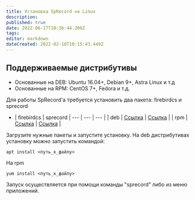 ```yaml
---
title: Установка SpRecord на Linux
description: 
published: true
date: 2022-06-17T10:36:44.206Z
tags: 
editor: markdown
dateCreated: 2022-02-18T10:15:43.449Z
---
```


## Поддерживаемые дистрибутивы
- Основанные на DEB: Ubuntu 16.04+, Debian 9+, Astra Linux и т.д
- Основанные на RPM: CentOS 7+, Fedora и т.д.

Для работы SpRecord'а требуется установить два пакета: firebirdcs и sprecord

- | firebirdcs | sprecord
| --- | --- | --- |
| deb | [Ссылка](https://sprecord.ru/files/downloads/linux/native/firebirdcs_2.5.9.27139_amd64.deb) | [Ссылка](https://sprecord.ru/files/downloads/linux/native/sprecord_1.2.0-151_amd64.deb) |
| rpm | [Ссылка](https://sprecord.ru/files/downloads/linux/native/firebirdcs-2.5.9.27139.x86_64.rpm) | [Ссылка](https://sprecord.ru/files/downloads/linux/native/sprecord-1.2.0_151.x86_64.rpm) |

Загрузите нужные пакеты и запустите установку. На deb дистрибутивах установку можно запустить командой:
```
apt install <путь_к_файлу>
```
На rpm
```
yum install <путь_к_файлу>
```

Запуск осуществляется при помощи команды "sprecord" либо из меню приложений.